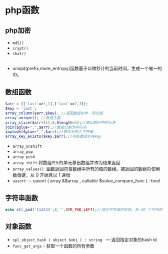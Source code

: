 # php函数

## php加密
- `md5()`
- `crypt()`
- `sha1()`

## 
- uniqid(prefix,more_entropy)函数基于以微秒计的当前时间，生成一个唯一的ID。

## 数组函数
```php
$arr = [['last'=>1,1],['last'=>2,3]];
$key = 'last';
array_column($arr,$key); //返回数组中单一列的值
array_unique(); //数组去重
array_slice($arr=[1],0,$length=1);//取出数组中的元素
join($glue=",",$arr);//数组分割为字符串
implode($glue=",",$arr);//数组分割为字符串
array_key_exists($key,$arr);//判断数组存在key
```

- `array_unshift`
- `array_pop`
- `array_push`
- `array_shift`   将数组`开头`的单元移出数组并作为结果返回
- `array_values() `函数返回包含数组中所有的值的数组。被返回的数组将使用数值键，从 0 开始且以 1 递增
- `uasort` — uasort ( array &$array , callable $value_compare_func ) : bool  

## 字符串函数
```php
echo str_pad('112434',8,'',STR_PAD_LEFT);//填充字符串的右侧，到 30 个字符的新长度：
```

## 对象函数
- `spl_object_hash ( object $obj ) : string ` — 返回指定对象的hash id
- `func_get_args` - 获取一个函数的所有参数

